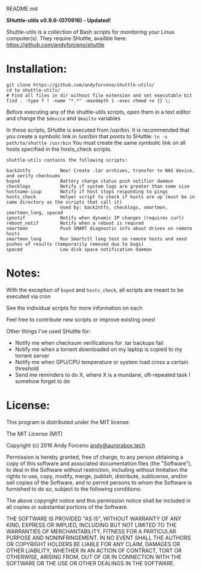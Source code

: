 README.md

**SHuttle-utils v0.9.6-(070916) - Updated!**

Shuttle-utils is a collection of Bash scripts for monitoring your Linux computer(s). They require SHuttle, availble here: https://github.com/andyforceno/shuttle


# Installation:
    git clone https://github.com/andyforceno/shuttle-utils/
    cd to shuttle-utils/
    # Find all files in dir without file extension and set executable bit
    find . -type f ! -name "*.*" -maxdepth 1 -exec chmod +x {} \;
    

Before executing any of the shuttle-utils scripts,
open them in a text editor and change the `$device` and `$mailto` variables

In these scripts, SHuttle is executed from /usr/bin.
It is recommended that you create a symbolic link in /usr/bin that points to SHuttle:
`ln -s path/to/shuttle /usr/bin`
You must create the same symbolic link on all hosts specified in the hosts_check scripts.


``` 
shuttle-utils contains the following scripts:

back2ntfs			New! Create .tar archives, transfer to NAS device, and verify checksums
bspnd				Battery charge status push notifier daemon
checklogs			Notify if system logs are greater than some size
hostname-isup		Notify if host stops responding to pings
hosts_check			Helper script to check if hosts are up (must be in same directory as the scripts that call it)
					Used by: back2ntfs, checklogs, smartmon, smartmon_long, spaced
ipnotif				Notify when dynamic IP changes (requires curl)
reboot_notif		Notify when a reboot is requred
smartmon			Push SMART diagnostic info about drives on remote hosts
smartmon_long		Run Smartctl long test on remote hosts and send pushes of results (temporarily removed due to bugs)
spaced				Low disk space notification daemon
```


# Notes:
With the exception of `bspnd` and `hosts_check`, all scripts are meant to be executed via cron

See the individual scripts for more information on each

Feel free to contribute new scripts or improve existing ones!

Other things I've used SHuttle for:
* Notify me when checksum verifications for .tar backups fail
* Notify me when a torrent downloaded on my laptop is copied to my torrent server
* Notify me when GPU/CPU temperature or system load cross a certain threshold 
* Send me reminders to do X, where X is a mundane, oft-repeated task I somehow forget to do


# License:
This program is distributed under the MIT license:

The MIT License (MIT)

Copyright (c) 2016 Andy Forceno <andy@aurorabox.tech>

Permission is hereby granted, free of charge, to any person obtaining a copy of this software and associated documentation files (the "Software"), to deal in the Software without restriction, including without limitation the rights to use, copy, modify, merge, publish, distribute, sublicense, and/or sell copies of the Software, and to permit persons to whom the Software is furnished to do so, subject to the following conditions:

The above copyright notice and this permission notice shall be included in all copies or substantial portions of the Software.

THE SOFTWARE IS PROVIDED "AS IS", WITHOUT WARRANTY OF ANY KIND, EXPRESS OR IMPLIED, INCLUDING BUT NOT LIMITED TO THE WARRANTIES OF MERCHANTABILITY, FITNESS FOR A PARTICULAR PURPOSE AND NONINFRINGEMENT. IN NO EVENT SHALL THE AUTHORS OR COPYRIGHT HOLDERS BE LIABLE FOR ANY CLAIM, DAMAGES OR OTHER LIABILITY, WHETHER IN AN ACTION OF CONTRACT, TORT OR OTHERWISE, ARISING FROM, OUT OF OR IN CONNECTION WITH THE SOFTWARE OR THE USE OR OTHER DEALINGS IN THE SOFTWARE.

